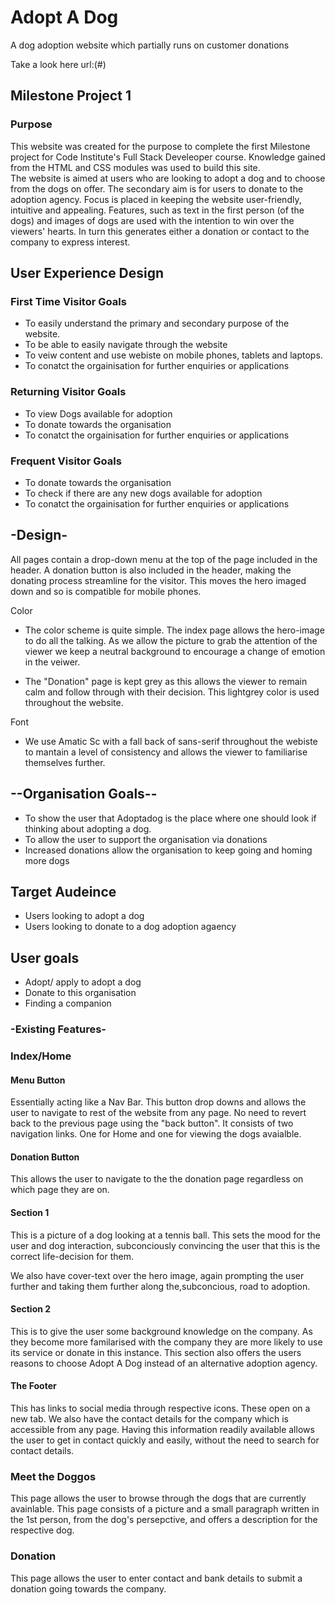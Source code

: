 # Adopt A Dog

A dog adoption website which partially runs on customer donations

Take a look here url:(#)

## Milestone Project 1 

### Purpose
This website was created for the purpose to complete the first Milestone project for Code Institute's Full Stack Develeoper course. 
Knowledge gained from the HTML and CSS modules was used to build this site.  
The website is aimed at users who are looking to adopt a dog and to choose from the dogs on offer. The secondary aim is for users to donate to the adoption agency. Focus is placed in keeping the website user-friendly, intuitive and appealing. Features, such as text in the first person (of the dogs) and images of dogs are used with the intention to win over the viewers' hearts. In turn this generates either a donation or contact to the company to express interest. 

## User Experience Design

### First Time Visitor Goals

- To easily understand the primary and secondary purpose of the website.
- To be able to easily navigate through the website
- To veiw content and use webiste on mobile phones, tablets and laptops. 
- To conatct the orgainisation for further enquiries or applications

### Returning Visitor Goals

- To view Dogs available for adoption
- To donate towards the organisation
- To conatct the orgainisation for further enquiries or applications

### Frequent Visitor Goals

- To donate towards the organisation
- To check if there are any new dogs available for adoption
- To conatct the orgainisation for further enquiries or applications

## -Design-

All pages contain a drop-down menu at the top of the page included in the header. A donation button is also included in the header, making the donating process streamline for the visitor. This moves the hero imaged down and so is compatible for mobile phones. 

Color

- The color scheme is quite simple. The index page allows the hero-image to do all the talking. As we allow the picture to grab the attention of the viewer we keep a neutral background to encourage a change of emotion in the veiwer. 

- The "Donation" page is kept grey as this allows the viewer to remain calm and follow through with their decision. This lightgrey color is used throughout the website. 

Font 

- We use Amatic Sc with a fall back of sans-serif throughout the webiste to mantain a level of consistency and allows the viewer to familiarise themselves further. 

## --Organisation Goals--
* To show the user that Adoptadog is the place where one should look if thinking about adopting a dog. 
* To allow the user to support the organisation via donations
* Increased donations allow the organisation to keep going and homing more dogs 

## Target Audeince

* Users looking to adopt a dog
* Users looking to donate to a dog adoption agaency

## User goals 

* Adopt/ apply to adopt a dog
* Donate to this organisation
* Finding a companion

### -Existing Features-

### Index/Home

#### Menu Button
Essentially acting like a Nav Bar. This button drop downs and allows the user to navigate to rest of the website from any page. No need to revert back to the previous page using the "back button".
It consists of two navigation links. One for Home and one for viewing the dogs avaialble. 

#### Donation Button
This allows the user to navigate to the the donation page regardless on which page they are on. 

#### Section 1 
This is a picture of a dog looking at a tennis ball. 
This sets the mood for the user and dog interaction, subconciously convincing the user that this is the correct life-decision for them. 

We also have cover-text over the hero image, again prompting the user further and taking them further along the,subconcious, road to adoption.

#### Section 2
This is to give the user some background knowledge on the company. As they become more familarised with the company they are more likely to use its service or donate in this instance. This section also offers the users reasons to choose Adopt A Dog instead of an alternative adoption agency. 

#### The Footer
This has links to social media through respective icons. These open on a new tab. 
We also have the contact details for the company which is accessible from any page. Having this information readily available allows the user to get in contact quickly and easily, without the need to search for contact details.

### Meet the Doggos
This page allows the user to browse through the dogs that are currently avainlable. This page consists of a picture and a small paragraph written in the 1st person, from the dog's persepctive, and offers a description for the respective dog. 

### Donation
This page allows the user to enter contact and bank details to submit a donation going towards the company. 